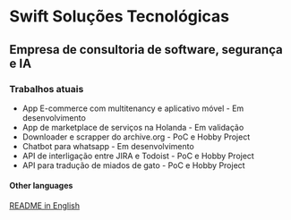 # Swift Soluções Tecnológicas
## Empresa de consultoria de software, segurança e IA

### Trabalhos atuais
- App E-commerce com multitenancy e aplicativo móvel - Em desenvolvimento
- App de marketplace de serviços na Holanda - Em validação
- Downloader e scrapper do archive.org - PoC e Hobby Project
- Chatbot para whatsapp - Em desenvolvimento
- API de interligação entre JIRA e Todoist - PoC e Hobby Project
- API para tradução de miados de gato - PoC e Hobby Project


#### Other languages
[README in English](README-en.md)
